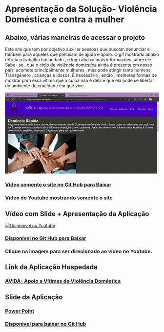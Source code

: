 # Apresentação da Solução- Violência Doméstica e contra a mulher 

## Abaixo, várias maneiras de acessar o projeto

Este site que tem por objetivo auxiliar pessoas que buscam denunciar e também para aqueles que precisam de ajuda e apoio. O gif mostrado abaixo retrata o trabalho hospedado , e logo abaixo mais informações sobre ele. Sabe- se , que o ciclo de violência doméstica ainda é presente em nosso país, acomete principalmente mulheres , mas pode atingir tanto homens, Transgênero , crianças e idosos. É necessário , então , melhores formas de mostrar para essa vítima que a culpa não é dela e que ela pode se libertar do ambiente de crueldade em que vive. 

 ![Gif aplicação](https://github.com/ICEI-PUC-Minas-PMV-ADS/pmv-ads-2022-1-e1-proj-web-t11-violenciamulhergrupo/blob/main/Viol%C3%AAncia%20contra%20a%20Mulher%20e%20mais%202%20p%C3%A1ginas%20-%20Pessoal%20%E2%80%94%20Microsoft_%20Edge%202022-06-25%2021-21-07.gif)

### [Vídeo somente o site no Git Hub para Baixar](https://github.com/ICEI-PUC-Minas-PMV-ADS/pmv-ads-2022-1-e1-proj-web-t11-violenciamulhergrupo/blob/main/violencia-contra-a-mulher-e-mais-1-pagina-pessoal-microsoft-edge-2022-0_0xn8whsI.mp4)

### [Vídeo  do Youtube mostrando somente o site](https://youtu.be/GIGL02t4aeE?t=9)

## Vídeo com Slide + Apresentação da Aplicação

[![Disponível no Youtube](https://github.com/ICEI-PUC-Minas-PMV-ADS/pmv-ads-2022-1-e1-proj-web-t11-violenciamulhergrupo/blob/main/site%20violencia%20dom%C3%A9stica.jpeg)](https://youtu.be/tDxTJ4xP86M "Vídeo com slide + Apresentação da aplicaçao")
 
 ### [Disponível no Git Hub para Baixar](https://github.com/ICEI-PUC-Minas-PMV-ADS/pmv-ads-2022-1-e1-proj-web-t11-violenciamulhergrupo/blob/main/video-com-slide-apresentacao-da-aplicacao-poq2rnex_UQEAG0pq.mp4)

### Clique na imagem para ser direcionado ao vídeo no Youtube.


 ## Link da Aplicação Hospedada
 
### [AVIDA- Apoio a Vítimas de Violência Doméstica](https://icei-puc-minas-pmv-ads.github.io/pmv-ads-2022-1-e1-proj-web-t11-violenciamulhergrupo/src/page/index.html)



## Slide da Aplicação

### [Power Point ](https://sgapucminasbr.sharepoint.com/:p:/s/Grupo7-Projetowebfront-ed/EZHmggxklStAigwnt0kZsOQBGlZFwaUXaWNUHQcole-0jA?e=iWmTj9)

### [Disponível para baixar no Git Hub]( https://github.com/ICEI-PUC-Minas-PMV-ADS/pmv-ads-2022-1-e1-proj-web-t11-violenciamulhergrupo/blob/main/Slide%20Grupo%20Viol%C3%AAncia%20contra%20a%20Mulher.pptx)
